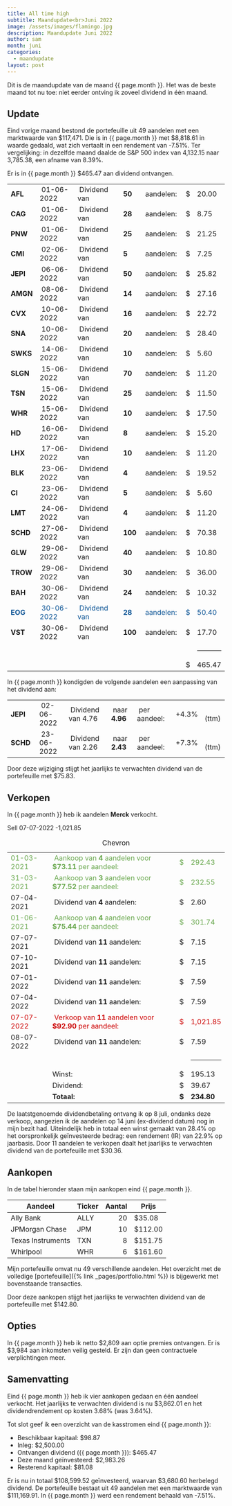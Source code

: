 ```yaml
---
title: All time high
subtitle: Maandupdate<br>Juni 2022
image: /assets/images/flamingo.jpg
description: Maandupdate Juni 2022
author: sam
month: juni
categories:
  - maandupdate
layout: post
---
```


Dit is de maandupdate van de maand {{ page.month }}. Het was de beste maand tot nu toe: niet eerder ontving ik zoveel dividend in één maand.

## Update

Eind vorige maand bestond de portefeuille uit 49 aandelen met een marktwaarde van $117,471. Die is in {{ page.month }} met $8,818.61 in waarde gedaald, wat zich vertaalt in een rendement van -7.51%. Ter vergelijking: in dezelfde maand daalde de S&P 500 index van 4,132.15 naar 3,785.38, een afname van 8.39%.

Er is in {{ page.month }} $465.47 aan dividend ontvangen.

<div class="blog-list">
  <table>
    <tbody>
      <tr><td><b>AFL</b></td><td>&nbsp;01-06-2022</td><td>&nbsp;Dividend van</td><td>&nbsp;<b>50</b></td><td>&nbsp;aandelen:</td><td>&nbsp;$</td><td>20.00</td></tr>
      <tr><td><b>CAG</b></td><td>&nbsp;01-06-2022</td><td>&nbsp;Dividend van</td><td>&nbsp;<b>28</b></td><td>&nbsp;aandelen:</td><td>&nbsp;$</td><td>8.75</td></tr>
      <tr><td><b>PNW</b></td><td>&nbsp;01-06-2022</td><td>&nbsp;Dividend van</td><td>&nbsp;<b>25</b></td><td>&nbsp;aandelen:</td><td>&nbsp;$</td><td>21.25</td></tr>
      <tr><td><b>CMI</b></td><td>&nbsp;02-06-2022</td><td>&nbsp;Dividend van</td><td>&nbsp;<b>5</b></td><td>&nbsp;aandelen:</td><td>&nbsp;$</td><td>7.25</td></tr>
      <tr><td><b>JEPI</b></td><td>&nbsp;06-06-2022</td><td>&nbsp;Dividend van</td><td>&nbsp;<b>50</b></td><td>&nbsp;aandelen:</td><td>&nbsp;$</td><td>25.82</td></tr>
      <tr><td><b>AMGN</b></td><td>&nbsp;08-06-2022</td><td>&nbsp;Dividend van</td><td>&nbsp;<b>14</b></td><td>&nbsp;aandelen:</td><td>&nbsp;$</td><td>27.16</td></tr>
      <tr><td><b>CVX</b></td><td>&nbsp;10-06-2022</td><td>&nbsp;Dividend van</td><td>&nbsp;<b>16</b></td><td>&nbsp;aandelen:</td><td>&nbsp;$</td><td>22.72</td></tr>
      <tr><td><b>SNA</b></td><td>&nbsp;10-06-2022</td><td>&nbsp;Dividend van</td><td>&nbsp;<b>20</b></td><td>&nbsp;aandelen:</td><td>&nbsp;$</td><td>28.40</td></tr>
      <tr><td><b>SWKS</b></td><td>&nbsp;14-06-2022</td><td>&nbsp;Dividend van</td><td>&nbsp;<b>10</b></td><td>&nbsp;aandelen:</td><td>&nbsp;$</td><td>5.60</td></tr>
      <tr><td><b>SLGN</b></td><td>&nbsp;15-06-2022</td><td>&nbsp;Dividend van</td><td>&nbsp;<b>70</b></td><td>&nbsp;aandelen:</td><td>&nbsp;$</td><td>11.20</td></tr>
      <tr><td><b>TSN</b></td><td>&nbsp;15-06-2022</td><td>&nbsp;Dividend van</td><td>&nbsp;<b>25</b></td><td>&nbsp;aandelen:</td><td>&nbsp;$</td><td>11.50</td></tr>
      <tr><td><b>WHR</b></td><td>&nbsp;15-06-2022</td><td>&nbsp;Dividend van</td><td>&nbsp;<b>10</b></td><td>&nbsp;aandelen:</td><td>&nbsp;$</td><td>17.50</td></tr>
      <tr><td><b>HD</b></td><td>&nbsp;16-06-2022</td><td>&nbsp;Dividend van</td><td>&nbsp;<b>8</b></td><td>&nbsp;aandelen:</td><td>&nbsp;$</td><td>15.20</td></tr>
      <tr><td><b>LHX</b></td><td>&nbsp;17-06-2022</td><td>&nbsp;Dividend van</td><td>&nbsp;<b>10</b></td><td>&nbsp;aandelen:</td><td>&nbsp;$</td><td>11.20</td></tr>
      <tr><td><b>BLK</b></td><td>&nbsp;23-06-2022</td><td>&nbsp;Dividend van</td><td>&nbsp;<b>4</b></td><td>&nbsp;aandelen:</td><td>&nbsp;$</td><td>19.52</td></tr>
      <tr><td><b>CI</b></td><td>&nbsp;23-06-2022</td><td>&nbsp;Dividend van</td><td>&nbsp;<b>5</b></td><td>&nbsp;aandelen:</td><td>&nbsp;$</td><td>5.60</td></tr>
      <tr><td><b>LMT</b></td><td>&nbsp;24-06-2022</td><td>&nbsp;Dividend van</td><td>&nbsp;<b>4</b></td><td>&nbsp;aandelen:</td><td>&nbsp;$</td><td>11.20</td></tr>
      <tr><td><b>SCHD</b></td><td>&nbsp;27-06-2022</td><td>&nbsp;Dividend van</td><td>&nbsp;<b>100</b></td><td>&nbsp;aandelen:</td><td>&nbsp;$</td><td>70.38</td></tr>
      <tr><td><b>GLW</b></td><td>&nbsp;29-06-2022</td><td>&nbsp;Dividend van</td><td>&nbsp;<b>40</b></td><td>&nbsp;aandelen:</td><td>&nbsp;$</td><td>10.80</td></tr>
      <tr><td><b>TROW</b></td><td>&nbsp;29-06-2022</td><td>&nbsp;Dividend van</td><td>&nbsp;<b>30</b></td><td>&nbsp;aandelen:</td><td>&nbsp;$</td><td>36.00</td></tr>
      <tr><td><b>BAH</b></td><td>&nbsp;30-06-2022</td><td>&nbsp;Dividend van</td><td>&nbsp;<b>24</b></td><td>&nbsp;aandelen:</td><td>&nbsp;$</td><td>10.32</td></tr>
      <tr style="color: #0b5394;"><td><b>EOG</b></td><td>&nbsp;30-06-2022</td><td>&nbsp;Dividend van</td><td>&nbsp;<b>28</b></td><td>&nbsp;aandelen:</td><td>&nbsp;$</td><td>50.40</td></tr>
      <tr><td><b>VST</b></td><td>&nbsp;30-06-2022</td><td>&nbsp;Dividend van</td><td>&nbsp;<b>100</b></td><td>&nbsp;aandelen:</td><td>&nbsp;$</td><td>17.70</td></tr>
	  <tr><td></td><td></td><td></td><td></td><td></td><td></td><td><hr style="background-color:black"></td></tr>
	  <tr><td></td><td></td><td></td><td></td><td></td><td>&nbsp;$</td><td>465.47</td></tr>
    </tbody>
  </table>
</div>

In {{ page.month }} kondigden de volgende aandelen een aanpassing van het dividend aan:

<div class="blog-list">
  <table>
    <tbody>
      <tr><td><b>JEPI&nbsp;</b></td><td>&nbsp;02-06-2022</td><td>&nbsp;Dividend van 4.76</td><td>&nbsp;naar <b>4.96</b></td><td>&nbsp;per aandeel:</td><td>&nbsp;+4.3%</td><td>&nbsp; (ttm)</td></tr>
      <tr><td><b>SCHD&nbsp;</b></td><td>&nbsp;23-06-2022</td><td>&nbsp;Dividend van 2.26</td><td>&nbsp;naar <b>2.43</b></td><td>&nbsp;per aandeel:</td><td>&nbsp;+7.3%</td><td>&nbsp; (ttm)</td></tr>
    </tbody>
  </table>
</div>

Door deze wijziging stijgt het jaarlijks te verwachten dividend van de portefeuille met $75.83.

## Verkopen

In {{ page.month }} heb ik aandelen **Merck** verkocht.


Sell	07-07-2022	-1,021.85

<div class="blog-list">
  <table>
    <caption style="caption-side: top;">Chevron</caption>
    <tbody>
      <tr style="color: #6aa84f;"><td>01-03-2021</td><td>&nbsp;Aankoop van <b>4</b> aandelen voor <b>$73.11</b> per aandeel:</td><td>&nbsp;$</td><td>292.43</td></tr>
      <tr style="color: #6aa84f;"><td>31-03-2021</td><td>&nbsp;Aankoop van <b>3</b> aandelen voor <b>$77.52</b> per aandeel:</td><td>&nbsp;$</td><td>232.55</td></tr>
      <tr><td>07-04-2021</td><td>&nbsp;Dividend van <b>4</b> aandelen:</td><td>&nbsp;$</td><td>2.60</td></tr>
      <tr style="color: #6aa84f;"><td>01-06-2021</td><td>&nbsp;Aankoop van <b>4</b> aandelen voor <b>$75.44</b> per aandeel:</td><td>&nbsp;$</td><td>301.74</td></tr>
      <tr><td>07-07-2021</td><td>&nbsp;Dividend van <b>11</b> aandelen:</td><td>&nbsp;$</td><td>7.15</td></tr>
      <tr><td>07-10-2021</td><td>&nbsp;Dividend van <b>11</b> aandelen:</td><td>&nbsp;$</td><td>7.15</td></tr>
      <tr><td>07-01-2022</td><td>&nbsp;Dividend van <b>11</b> aandelen:</td><td>&nbsp;$</td><td>7.59</td></tr>
      <tr><td>07-04-2022</td><td>&nbsp;Dividend van <b>11</b> aandelen:</td><td>&nbsp;$</td><td>7.59</td></tr>
      <tr style="color: #cc0000;"><td>07-07-2022</td><td>&nbsp;Verkoop van <b>11</b> aandelen voor <b>$92.90</b> per aandeel:</td><td>&nbsp;$</td><td>1,021.85</td></tr>
      <tr><td>08-07-2022</td><td>&nbsp;Dividend van <b>11</b> aandelen:</td><td>&nbsp;$</td><td>7.59</td></tr>
      <tr><td></td><td></td><td></td><td><hr style="background-color:black"></td></tr>
      <tr><td></td><td>Winst:</td><td>&nbsp;$</td><td>195.13</td></tr>
      <tr><td></td><td>Dividend:</td><td>&nbsp;$</td><td>39.67</td></tr>
      <tr><td></td><td><b>Totaal:</b></td><td>&nbsp;<b>$</b></td><td><b>234.80</b></td></tr>
    </tbody>
  </table>
</div>

De laatstgenoemde dividendbetaling ontvang ik op 8 juli, ondanks deze verkoop, aangezien ik de aandelen op 14 juni (ex-dividend datum) nog in mijn bezit had. Uiteindelijk heb in totaal een winst gemaakt van 28.4% op het oorspronkelijk geïnvesteerde bedrag: een rendement (IR) van 22.9% op jaarbasis. Door 11 aandelen te verkopen daalt het jaarlijks te verwachten dividend van de portefeuille met $30.36.

## Aankopen

In de tabel hieronder staan mijn aankopen eind {{ page.month }}.

| Aandeel             | Ticker | Aantal | Prijs   |
| ------------------- | ------ | -----: | ------- |
| Ally Bank           | ALLY   |     20 | $35.08  |
| JPMorgan Chase      | JPM    |     10 | $112.00 |
| Texas Instruments   | TXN    |      8 | $151.75 |
| Whirlpool           | WHR    |      6 | $161.60 |

Mijn portefeuille omvat nu 49 verschillende aandelen. Het overzicht met de volledige [portefeuille]({% link _pages/portfolio.html %}) is bijgewerkt met bovenstaande transacties.

Door deze aankopen stijgt het jaarlijks te verwachten dividend van de portefeuille met $142.80.

## Opties

In {{ page.month }} heb ik netto $2,809 aan optie premies ontvangen. Er is $3,984 aan inkomsten veilig gesteld. Er zijn dan geen contractuele verplichtingen meer.

## Samenvatting

Eind {{ page.month }} heb ik vier aankopen gedaan en één aandeel verkocht. Het jaarlijks te verwachten dividend is nu $3,862.01 en het dividendrendement op kosten 3.68% (was 3.64%).

Tot slot geef ik een overzicht van de kasstromen eind {{ page.month }}:

<ul class="blog-list">
  <li>Beschikbaar kapitaal: $98.87</li>
  <li>Inleg: $2,500.00</li>
  <li>Ontvangen dividend ({{ page.month }}): $465.47</li>
  <li>Deze maand geïnvesteerd: $2,983.26</li>
  <li>Resterend kapitaal: $81.08</li>
</ul>

Er is nu in totaal $108,599.52 geïnvesteerd, waarvan $3,680.60 herbelegd dividend. De portefeuille bestaat uit 49 aandelen met een marktwaarde van $111,169.91. In {{ page.month }} werd een rendement behaald van -7.51%.
